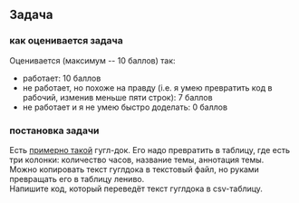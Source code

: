 ## Задача
### как оценивается задача

Оценивается (максимум -- 10 баллов) так: 
* работает: 10 баллов
* не работает, но похоже на правду (i.e. я умею превратить код в рабочий, изменив меньше пяти строк): 7 баллов
* не работает и я не умею быстро доделать: 0 баллов

### постановка задачи
Есть [примерно такой](https://docs.google.com/document/d/1ZzMgaFOlkuaG63Pjp4BmY6jIvceXkHIqf0f9HhUuGY4/edit?usp=sharing) гугл-док.
Его надо превратить в таблицу, где есть три колонки: количество часов, название темы, аннотация темы.   
Можно копировать текст гуглдока в текстовый файл, но руками превращать его в таблицу лениво.  
Напишите код, который переведёт текст гуглдока в csv-таблицу.
